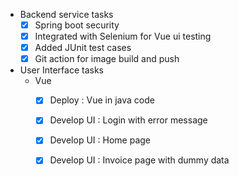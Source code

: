 - Backend service tasks
    - [x] Spring boot security
    - [x] Integrated with Selenium for Vue ui testing 
    - [x] Added JUnit test cases 
    - [x] Git action for image build and push

- User Interface tasks
    - Vue
        - [x] Deploy        : Vue in java code
        - [x] Develop UI    :  Login with error message
        - [x] Develop UI    :  Home page
        - [x] Develop UI    :  Invoice page with dummy data

